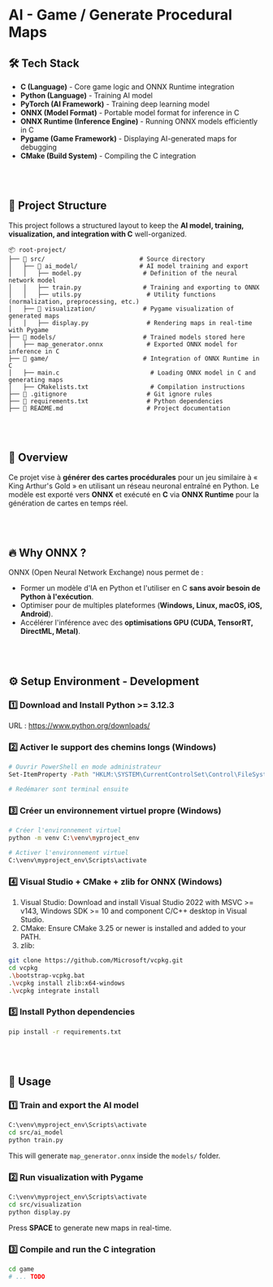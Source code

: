 # AI - Game / Generate Procedural Maps

## 🛠 Tech Stack
- **C (Language)** - Core game logic and ONNX Runtime integration
- **Python (Language)** - Training AI model
- **PyTorch (AI Framework)** - Training deep learning model
- **ONNX (Model Format)** - Portable model format for inference in C
- **ONNX Runtime (Inference Engine)** - Running ONNX models efficiently in C
- **Pygame (Game Framework)** - Displaying AI-generated maps for debugging
- **CMake (Build System)** - Compiling the C integration

<br /><br />

## 📂 Project Structure

This project follows a structured layout to keep the **AI model, training, visualization, and integration with C** well-organized.

```
📦 root-project/
├── 📂 src/                          # Source directory
│   ├── 📂 ai_model/                 # AI model training and export
│   │   ├── model.py                 # Definition of the neural network model
│   │   ├── train.py                 # Training and exporting to ONNX
│   │   ├── utils.py                  # Utility functions (normalization, preprocessing, etc.)
│   ├── 📂 visualization/             # Pygame visualization of generated maps
│   │   ├── display.py                # Rendering maps in real-time with Pygame
├── 📂 models/                        # Trained models stored here
│   ├── map_generator.onnx            # Exported ONNX model for inference in C
├── 📂 game/                          # Integration of ONNX Runtime in C
│   ├── main.c                         # Loading ONNX model in C and generating maps
│   ├── CMakelists.txt                 # Compilation instructions
├── 📜 .gitignore                      # Git ignore rules
├── 📜 requirements.txt                # Python dependencies
├── 📜 README.md                       # Project documentation
```

<br /><br />

## 🚀 Overview
Ce projet vise à **générer des cartes procédurales** pour un jeu similaire à « King Arthur's Gold » en utilisant un réseau neuronal entraîné en Python. Le modèle est exporté vers **ONNX** et exécuté en **C** via **ONNX Runtime** pour la génération de cartes en temps réel.

<br /><br />

## 🔥 Why ONNX ?
ONNX (Open Neural Network Exchange) nous permet de :
- Former un modèle d'IA en Python et l'utiliser en C **sans avoir besoin de Python à l'exécution**.
- Optimiser pour de multiples plateformes (**Windows, Linux, macOS, iOS, Android**).
- Accélérer l'inférence avec des **optimisations GPU (CUDA, TensorRT, DirectML, Metal)**.

<br /><br />

## ⚙️ Setup Environment - Development

### 1️⃣ Download and Install Python >= 3.12.3
URL : https://www.python.org/downloads/

### 2️⃣ Activer le support des chemins longs (Windows)
```bash
# Ouvrir PowerShell en mode administrateur
Set-ItemProperty -Path "HKLM:\SYSTEM\CurrentControlSet\Control\FileSystem" -Name "LongPathsEnabled" -Value 1

# Redémarer sont terminal ensuite
```

### 3️⃣ Créer un environnement virtuel propre (Windows)
```bash
# Créer l'environnement virtuel
python -m venv C:\venv\myproject_env

# Activer l'environnement virtuel
C:\venv\myproject_env\Scripts\activate
```

### 4️⃣ Visual Studio + CMake + zlib for ONNX (Windows)
1. Visual Studio: Download and install Visual Studio 2022 with MSVC >= v143, Windows SDK >= 10 and component C/C++ desktop in Visual Studio.
2. CMake: Ensure CMake 3.25 or newer is installed and added to your PATH.
3. zlib:
```bash
git clone https://github.com/Microsoft/vcpkg.git
cd vcpkg
.\bootstrap-vcpkg.bat
.\vcpkg install zlib:x64-windows
.\vcpkg integrate install
```

### 5️⃣ Install Python dependencies
```bash
pip install -r requirements.txt 
```

<br /><br />

## 📌 Usage

### 1️⃣ Train and export the AI model
```bash
C:\venv\myproject_env\Scripts\activate
cd src/ai_model
python train.py
```
This will generate `map_generator.onnx` inside the `models/` folder.

### 2️⃣ Run visualization with Pygame
```bash
C:\venv\myproject_env\Scripts\activate
cd src/visualization
python display.py
```
Press **SPACE** to generate new maps in real-time.

### 3️⃣ Compile and run the C integration
```bash
cd game
# ... TODO
```